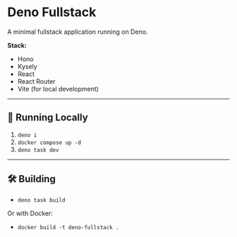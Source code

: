# Deno Fullstack

A minimal fullstack application running on Deno.

**Stack:**

- Hono
- Kysely
- React
- React Router
- Vite (for local development)

---

## 🚀 Running Locally

1. `deno i`
2. `docker compose up -d`
3. `deno task dev`

---

## 🛠️ Building

- `deno task build`

Or with Docker:

- `docker build -t deno-fullstack .`
